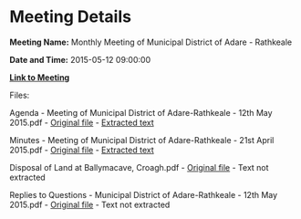 # Meeting Details

**Meeting Name:** Monthly Meeting of Municipal District of Adare - Rathkeale

**Date and Time:** 2015-05-12 09:00:00

**[Link to Meeting](https://www.limerick.ie/council/whats-on/monthly-meeting-municipal-district-adare-rathkeale-18)**

Files: 

Agenda - Meeting of Municipal District of Adare-Rathkeale - 12th May 2015.pdf - [Original file](https://www.limerick.ie/sites/default/files/media/documents/2017-07/agenda_-_meeting_of_municipal_district_of_adare-rathkeale_-_tuesday_12th_may_2015.pdf) - [Extracted text](./Agenda%20-%20Meeting%20of%20Municipal%20District%20of%20Adare-Rathkeale%20-%2012th%20May%202015.md)

Minutes - Meeting of Municipal District of Adare-Rathkeale - 21st April 2015.pdf - [Original file](https://www.limerick.ie/sites/default/files/media/documents/2017-07/minutes_-_meeting_of_municipal_district_of_adare-rathkeale_-_21st_april_2015.pdf) - [Extracted text](./Minutes%20-%20Meeting%20of%20Municipal%20District%20of%20Adare-Rathkeale%20-%2021st%20April%202015.md)

Disposal of Land at Ballymacave, Croagh.pdf - [Original file](https://www.limerick.ie/sites/default/files/media/documents/2017-07/disposal_of_land_at_ballymacave_croagh.pdf) - Text not extracted

Replies to Questions - Municipal District of Adare-Rathkeale - 12th May 2015.pdf - [Original file](https://www.limerick.ie/sites/default/files/media/documents/2017-07/replies_to_questions_-_municipal_district_of_adare-rathkeale_-_12th_may_2015.pdf) - Text not extracted

